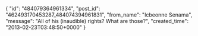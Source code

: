  {
   "id": "484079364961334",
   "post_id": "462493170453287_484074394961831",
   "from_name": "Icbeonne Senama",
   "message": "All of his (inaudible) rights? What are those?",
   "created_time": "2013-02-23T03:48:50+0000"
 }
